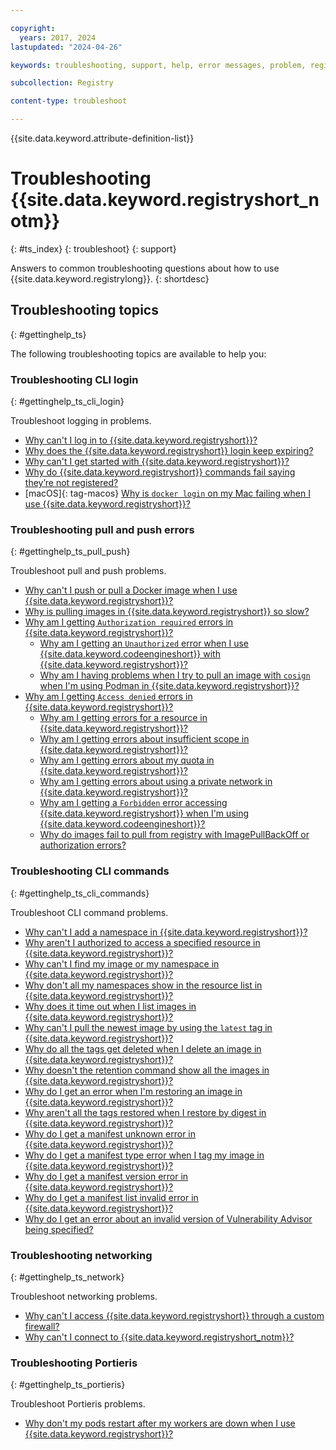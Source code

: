 ```yaml
---

copyright:
  years: 2017, 2024
lastupdated: "2024-04-26"

keywords: troubleshooting, support, help, error messages, problem, registry, support ticket, ticket

subcollection: Registry

content-type: troubleshoot

---
```


{{site.data.keyword.attribute-definition-list}}

# Troubleshooting {{site.data.keyword.registryshort_notm}}
{: #ts_index}
{: troubleshoot}
{: support}

Answers to common troubleshooting questions about how to use {{site.data.keyword.registrylong}}.
{: shortdesc}

## Troubleshooting topics
{: #gettinghelp_ts}

The following troubleshooting topics are available to help you:

### Troubleshooting CLI login
{: #gettinghelp_ts_cli_login}

Troubleshoot logging in problems.

- [Why can't I log in to {{site.data.keyword.registryshort}}?](/docs/Registry?topic=Registry-troubleshoot-login)
- [Why does the {{site.data.keyword.registryshort}} login keep expiring?](/docs/Registry?topic=Registry-troubleshoot-login-expire)
- [Why can't I get started with {{site.data.keyword.registryshort}}?](/docs/Registry?topic=Registry-troubleshoot-get-started)
- [Why do {{site.data.keyword.registryshort}} commands fail saying they’re not registered?](/docs/Registry?topic=Registry-troubleshoot-login-error)
- [macOS]{: tag-macos} [Why is `docker login` on my Mac failing when I use {{site.data.keyword.registryshort}}?](/docs/Registry?topic=Registry-troubleshoot-docker-mac)

### Troubleshooting pull and push errors
{: #gettinghelp_ts_pull_push}

Troubleshoot pull and push problems.

- [Why can't I push or pull a Docker image when I use {{site.data.keyword.registryshort}}?](/docs/Registry?topic=Registry-troubleshoot-push-pull-docker)
- [Why is pulling images in {{site.data.keyword.registryshort}} so slow?](/docs/Registry?topic=Registry-troubleshoot-pull-performance)
- [Why am I getting `Authorization required` errors in {{site.data.keyword.registryshort}}?](/docs/Registry?topic=Registry-troubleshoot-auth-req)
    - [Why am I getting an `Unauthorized` error when I use {{site.data.keyword.codeengineshort}} with {{site.data.keyword.registryshort}}?](/docs/Registry?topic=Registry-troubleshoot-unauthorized-ce)
    - [Why am I having problems when I try to pull an image with `cosign` when I'm using Podman in {{site.data.keyword.registryshort}}?](/docs/Registry?topic=Registry-troubleshoot-cosign-podman)
- [Why am I getting `Access denied` errors in {{site.data.keyword.registryshort}}?](/docs/Registry?topic=Registry-troubleshoot-access-denied)
    - [Why am I getting errors for a resource in {{site.data.keyword.registryshort}}?](/docs/Registry?topic=Registry-troubleshoot-resource)
    - [Why am I getting errors about insufficient scope in {{site.data.keyword.registryshort}}?](/docs/Registry?topic=Registry-troubleshoot-scope)
    - [Why am I getting errors about my quota in {{site.data.keyword.registryshort}}?](/docs/Registry?topic=Registry-troubleshoot-quota)
    - [Why am I getting errors about using a private network in {{site.data.keyword.registryshort}}?](/docs/Registry?topic=Registry-troubleshoot-private)
    - [Why am I getting a `Forbidden` error accessing {{site.data.keyword.registryshort}} when I'm using {{site.data.keyword.codeengineshort}}?](/docs/Registry?topic=Registry-troubleshoot-forbidden-ce)
    - [Why do images fail to pull from registry with ImagePullBackOff or authorization errors?](/docs/Registry?topic=Registry-ts-app-image-pull)

### Troubleshooting CLI commands
{: #gettinghelp_ts_cli_commands}

Troubleshoot CLI command problems.

- [Why can't I add a namespace in {{site.data.keyword.registryshort}}?](/docs/Registry?topic=Registry-troubleshoot-add-namespace)
- [Why aren't I authorized to access a specified resource in {{site.data.keyword.registryshort}}?](/docs/Registry?topic=Registry-troubleshoot-namespace-auth)
- [Why can't I find my image or my namespace in {{site.data.keyword.registryshort}}?](/docs/Registry?topic=Registry-troubleshoot-image-find)
- [Why don't all my namespaces show in the resource list in {{site.data.keyword.registryshort}}?](/docs/Registry?topic=Registry-troubleshoot-namespace-resource-list)
- [Why does it time out when I list images in {{site.data.keyword.registryshort}}?](/docs/Registry?topic=Registry-troubleshoot-image-timeout)
- [Why can't I pull the newest image by using the `latest` tag in {{site.data.keyword.registryshort}}?](/docs/Registry?topic=Registry-troubleshoot-docker-latest)
- [Why do all the tags get deleted when I delete an image in {{site.data.keyword.registryshort}}?](/docs/Registry?topic=Registry-troubleshoot-image-rm)
- [Why doesn't the retention command show all the images in {{site.data.keyword.registryshort}}?](/docs/Registry?topic=Registry-troubleshoot-image-list-retention)
- [Why do I get an error when I'm restoring an image in {{site.data.keyword.registryshort}}?](/docs/Registry?topic=Registry-troubleshoot-image-restore)
- [Why aren't all the tags restored when I restore by digest in {{site.data.keyword.registryshort}}?](/docs/Registry?topic=Registry-troubleshoot-image-restore-digest)
- [Why do I get a manifest unknown error in {{site.data.keyword.registryshort}}?](/docs/Registry?topic=Registry-troubleshoot-manifest-unknown)
- [Why do I get a manifest type error when I tag my image in {{site.data.keyword.registryshort}}?](/docs/Registry?topic=Registry-troubleshoot-manifest-error-type)
- [Why do I get a manifest version error in {{site.data.keyword.registryshort}}?](/docs/Registry?topic=Registry-troubleshoot-manifest-error-version)
- [Why do I get a manifest list invalid error in {{site.data.keyword.registryshort}}?](/docs/Registry?topic=Registry-troubleshoot-manifest-list-error)
- [Why do I get an error about an invalid version of Vulnerability Advisor being specified?](/docs/Registry?topic=Registry-troubleshoot-va-version-error)

### Troubleshooting networking
{: #gettinghelp_ts_network}

Troubleshoot networking problems.

- [Why can't I access {{site.data.keyword.registryshort}} through a custom firewall?](/docs/Registry?topic=Registry-troubleshoot-firewall)
- [Why can't I connect to {{site.data.keyword.registryshort_notm}}?](/docs/Registry?topic=Registry-troubleshoot-connect)

### Troubleshooting Portieris
{: #gettinghelp_ts_portieris}

Troubleshoot Portieris problems.

- [Why don't my pods restart after my workers are down when I use {{site.data.keyword.registryshort}}?](/docs/Registry?topic=Registry-troubleshoot-pods)
